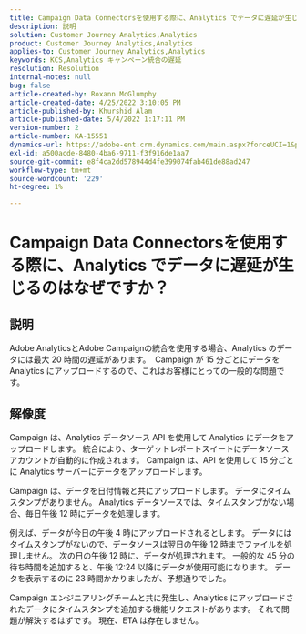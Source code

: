 ```yaml
---
title: Campaign Data Connectorsを使用する際に、Analytics でデータに遅延が生じるのはなぜですか？
description: 説明
solution: Customer Journey Analytics,Analytics
product: Customer Journey Analytics,Analytics
applies-to: Customer Journey Analytics,Analytics
keywords: KCS,Analytics キャンペーン統合の遅延
resolution: Resolution
internal-notes: null
bug: false
article-created-by: Roxann McGlumphy
article-created-date: 4/25/2022 3:10:05 PM
article-published-by: Khurshid Alam
article-published-date: 5/4/2022 1:17:11 PM
version-number: 2
article-number: KA-15551
dynamics-url: https://adobe-ent.crm.dynamics.com/main.aspx?forceUCI=1&pagetype=entityrecord&etn=knowledgearticle&id=0e3bb3c5-a9c4-ec11-a7b6-0022480a1b51
exl-id: a500acde-8480-4ba6-9711-f3f916de1aa7
source-git-commit: e8f4ca2dd578944d4fe399074fab461de88ad247
workflow-type: tm+mt
source-wordcount: '229'
ht-degree: 1%

---
```


# Campaign Data Connectorsを使用する際に、Analytics でデータに遅延が生じるのはなぜですか？

## 説明


Adobe AnalyticsとAdobe Campaignの統合を使用する場合、Analytics のデータには最大 20 時間の遅延があります。  Campaign が 15 分ごとにデータを Analytics にアップロードするので、これはお客様にとっての一般的な問題です。


## 解像度


Campaign は、Analytics データソース API を使用して Analytics にデータをアップロードします。 統合により、ターゲットレポートスイートにデータソースアカウントが自動的に作成されます。 Campaign は、API を使用して 15 分ごとに Analytics サーバーにデータをアップロードします。

Campaign は、データを日付情報と共にアップロードします。 データにタイムスタンプがありません。 Analytics データソースでは、タイムスタンプがない場合、毎日午後 12 時にデータを処理します。

例えば、データが今日の午後 4 時にアップロードされるとします。 データにはタイムスタンプがないので、データソースは翌日の午後 12 時までファイルを処理しません。 次の日の午後 12 時に、データが処理されます。 一般的な 45 分の待ち時間を追加すると、午後 12:24 以降にデータが使用可能になります。 データを表示するのに 23 時間かかりましたが、予想通りでした。

Campaign エンジニアリングチームと共に発生し、Analytics にアップロードされたデータにタイムスタンプを追加する機能リクエストがあります。 それで問題が解決するはずです。 現在、ETA は存在しません。
